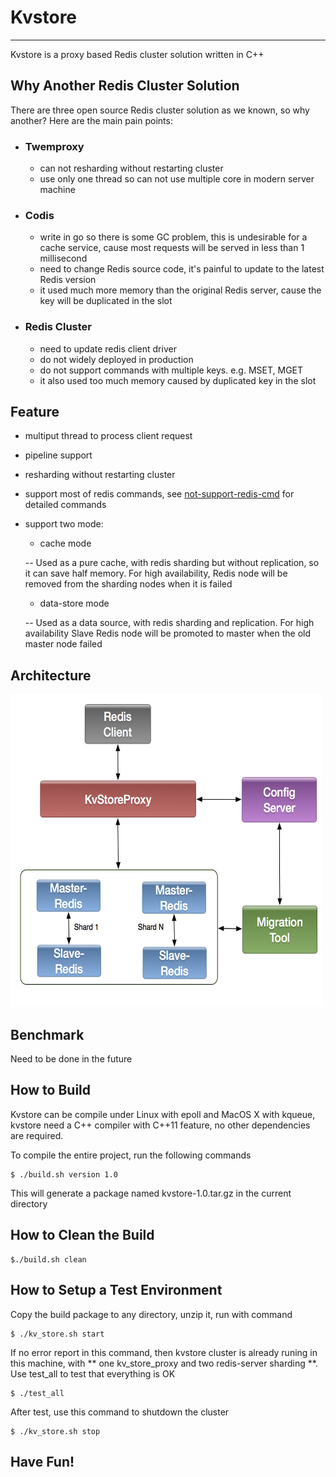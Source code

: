 # Kvstore
----------------------------------
Kvstore is a proxy based Redis cluster solution written in C++

## Why Another Redis Cluster Solution

There are three open source Redis cluster solution as we known, so why another? Here are the main pain points:

* ### Twemproxy 
	* can not resharding without restarting cluster 
	* use only one thread so can not use multiple core in modern server machine
	
* ### Codis 
	* write in go so there is some GC problem, this is undesirable for a cache service, cause most requests will be served in less than 1 millisecond
	* need to change Redis source code, it's painful to update to the latest Redis version
	* it used much more memory than the original Redis server, cause the key will be duplicated in the slot

* ### Redis Cluster 
	* need to update redis client driver
	* do not widely deployed in production
	* do not support commands with multiple keys. e.g. MSET, MGET
	* it also used too much memory caused by duplicated key in the slot


## Feature

* multiput thread to process client request
* pipeline support
* resharding without restarting cluster
* support most of redis commands, see [not-support-redis-cmd](doc/not-support-redis-cmd.md) for detailed commands
* support two mode: 
	* cache mode
	
	-- Used as a pure cache, with redis sharding but without replication, so it can save half memory. For high availability, Redis node will be removed from the sharding nodes when it is failed
	* data-store mode 
	
	-- Used as a data source, with redis sharding and replication. For high availability Slave Redis node will be promoted to master when the old master node failed

	
## Architecture

<img width="500" height="500" src="doc/kvstore-arch.png"/>

## Benchmark

Need to be done in the future

## How to Build

Kvstore can be compile under Linux with epoll and MacOS X with kqueue, kvstore need a C++ compiler with C++11 feature, no other dependencies are required. 

To compile the entire project, run the following commands

	$ ./build.sh version 1.0

This will generate a package named kvstore-1.0.tar.gz in the current directory


## How to Clean the Build


	$./build.sh clean

## How to Setup a Test Environment

Copy the build package to any directory, unzip it, run with command

	$ ./kv_store.sh start
	
If no error report in this command, then kvstore cluster is already runing in this machine, with ** one kv_store_proxy and two redis-server sharding **. Use test_all to test that everything is OK
	
	$ ./test_all 

After test, use this command to shutdown the cluster
	
	$ ./kv_store.sh stop  
	

## Have Fun!


